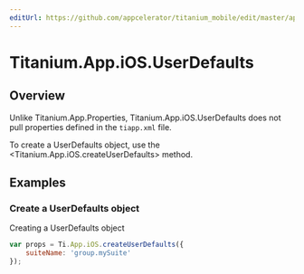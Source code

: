 ```yaml
---
editUrl: https://github.com/appcelerator/titanium_mobile/edit/master/apidoc/Titanium/App/iOS/UserDefaults.yml
---
```

# Titanium.App.iOS.UserDefaults

<TypeHeader/>

## Overview

Unlike Titanium.App.Properties, Titanium.App.iOS.UserDefaults does not pull properties defined in the `tiapp.xml` file.

To create a UserDefaults object, use the <Titanium.App.iOS.createUserDefaults> method.

## Examples

### Create a UserDefaults object

Creating a UserDefaults object

``` js
var props = Ti.App.iOS.createUserDefaults({
    suiteName: 'group.mySuite'
});
```

<ApiDocs/>
